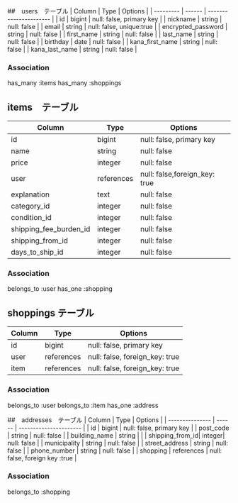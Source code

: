 ##　users　テーブル
| Column              | Type   | Options                |
| ---------           | ------ | ---------------------- |
| id                  | bigint | null: false, primary key |
| nickname            | string | null: false              |
| email               | string | null: false, unique:true |
| encrypted_password  | string | null: false              |
| first_name          | string | null: false              |
| last_name           | string | null: false              |
| birthday            | date   | null: false              |
| kana_first_name     | string | null: false              |
| kana_last_name      | string | null: false              |
### Association
has_many :items
has_many :shoppings

## items　テーブル
| Column                 | Type       | Options                |
| ---------              | ------     | ---------------------- |
| id                     | bigint     | null: false, primary key |
| name                   | string     | null: false              |
| price                  | integer    | null: false              |
| user                   | references | null: false,foreign_key: true  |
| explanation            | text       | null: false              |
| category_id            | integer    | null: false              |
| condition_id           | integer    | null: false              |
| shipping_fee_burden_id | integer    | null: false              |
| shipping_from_id       | integer    | null: false              |
| days_to_ship_id        | integer    | null: false              |

### Association
belongs_to :user
has_one :shopping

## shoppings テーブル
| Column              | Type       | Options                |
| ------------------- | ------     | ---------------------- |
| id                  | bigint     | null: false, primary key |
| user                | references | null: false, foreign_key: true |
| item                | references | null: false, foreign_key: true |
### Association
belongs_to :user
belongs_to :item
has_one :address

##　addresses　テーブル
| Column          | Type   | Options                |
| --------------- | ------ | ---------------------- |
| id              | bigint | null: false, primary key |
| post_code       | string | null: false              |
| building_name   | string |                          |
| shipping_from_id| integer| null: false              |
| municipality    | string | null: false              |
| street_address  | string | null: false              |
| phone_number    | string | null: false              |
| shopping        | references | null: false, foreign key :true |
### Association
belongs_to :shopping
